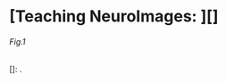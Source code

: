<!--
Filename: 	2019-mm-dd-yoMF.md
Project: 	/Users/shume/Developer/physician/Neurol/TNI
Author: 	shumez <https://github.com/shumez>
Created: 	2019-04-04 14:27:9
Modified: 	2019-04-04 15:25:33
-----
Copyright (c) 2019 shumez
-->

# [Teaching NeuroImages: ][]


###### Fig.1


[]: .